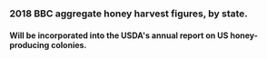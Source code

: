 ### 2018 BBC aggregate honey harvest figures, by state.
#### Will be incorporated into the USDA's annual report on US honey-producing colonies.
